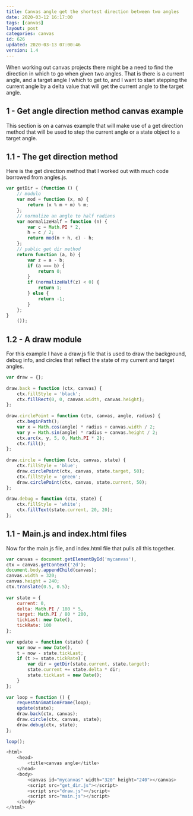 ```yaml
---
title: Canvas angle get the shortest direction between two angles
date: 2020-03-12 16:17:00
tags: [canvas]
layout: post
categories: canvas
id: 626
updated: 2020-03-13 07:00:46
version: 1.4
---
```


When working out canvas projects there might be a need to find the direction in which to go when given two angles. That is there is a current angle, and a target angle I which to get to, and I want to start stepping the current angle by a delta value that will get the current angle to the target angle.

<!-- more -->

## 1 - Get angle direction method canvas example

This section is on a canvas example that will make use of a get direction method that will be used to step the current angle or a state object to a target angle.

## 1.1 - The get direction method

Here is the get direction method that I worked out with much code borrowed from angles.js.

```js
var getDir = (function () {
    // modulo
    var mod = function (x, m) {
        return (x % m + m) % m;
    };
    // normalize an angle to half radians
    var normalizeHalf = function (n) {
        var c = Math.PI * 2,
        h = c / 2;
        return mod(n + h, c) - h;
    };
    // public get dir method
    return function (a, b) {
        var z = a - b;
        if (a === b) {
            return 0;
        }
        if (normalizeHalf(z) < 0) {
            return 1;
        } else {
            return -1;
        }
    };
}
    ());
```

## 1.2 - A draw module

For this example I have a draw.js file that is used to draw the background, debug info, and circles that reflect the state of my current and target angles.

```js
var draw = {};
 
draw.back = function (ctx, canvas) {
    ctx.fillStyle = 'black';
    ctx.fillRect(0, 0, canvas.width, canvas.height);
};
 
draw.circlePoint = function (ctx, canvas, angle, radius) {
    ctx.beginPath();
    var x = Math.cos(angle) * radius + canvas.width / 2;
    var y = Math.sin(angle) * radius + canvas.height / 2;
    ctx.arc(x, y, 5, 0, Math.PI * 2);
    ctx.fill();
};
 
draw.circle = function (ctx, canvas, state) {
    ctx.fillStyle = 'blue';
    draw.circlePoint(ctx, canvas, state.target, 50);
    ctx.fillStyle = 'green';
    draw.circlePoint(ctx, canvas, state.current, 50);
};
 
draw.debug = function (ctx, state) {
    ctx.fillStyle = 'white';
    ctx.fillText(state.current, 20, 20);
};
```

## 1.1 - Main.js and index.html files

Now for the main.js file, and index.html file that pulls all this together.

```js
var canvas = document.getElementById('mycanvas'),
ctx = canvas.getContext('2d');
document.body.appendChild(canvas);
canvas.width = 320;
canvas.height = 240;
ctx.translate(0.5, 0.5);
 
var state = {
    current: 0,
    delta: Math.PI / 180 * 5,
    target: Math.PI / 80 * 200,
    tickLast: new Date(),
    tickRate: 100
};
 
var update = function (state) {
    var now = new Date(),
    t = now - state.tickLast;
    if (t >= state.tickRate) {
        var dir = getDir(state.current, state.target);
        state.current += state.delta * dir;
        state.tickLast = new Date();
    }
};
 
var loop = function () {
    requestAnimationFrame(loop);
    update(state);
    draw.back(ctx, canvas);
    draw.circle(ctx, canvas, state);
    draw.debug(ctx, state);
};
 
loop();
```

```js
<html>
    <head>
        <title>canvas angle</title>
    </head>
    <body>
        <canvas id="mycanvas" width="320" height="240"></canvas>
        <script src="get_dir.js"></script>
        <script src="draw.js"></script>
        <script src="main.js"></script>
    </body>
</html>
```